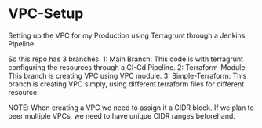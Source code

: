 # VPC-Setup
Setting up the VPC for my Production using Terragrunt through a Jenkins Pipeline.

So this repo has 3 branches.
1: Main Branch: This code is with terragrunt configuring the resources through a CI-Cd Pipeline.
2: Terraform-Module: This branch is creating VPC using VPC module.
3: Simple-Terraform: This branch is creating VPC simply, using different terraform files for different resource.

NOTE: When creating a VPC we need to assign it a CIDR block. If we plan to peer multiple VPCs, we need to have unique CIDR ranges beforehand.
